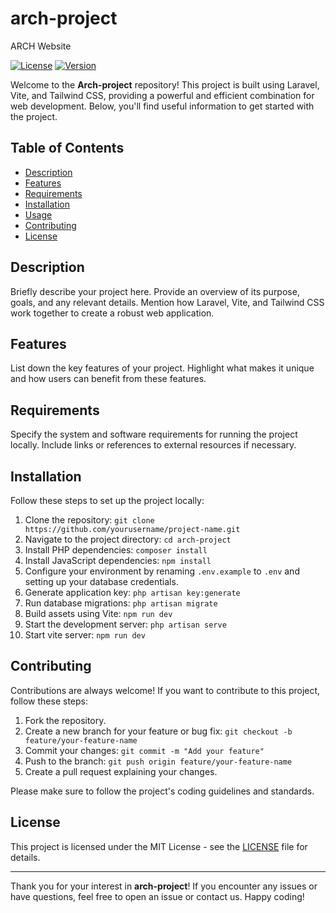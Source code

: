 # arch-project

ARCH Website

[![License](https://img.shields.io/badge/license-MIT-blue.svg)](LICENSE)
[![Version](https://img.shields.io/badge/version-v1.0.0-blue.svg)](CHANGELOG.md)

Welcome to the **Arch-project** repository! This project is built using Laravel, Vite, and Tailwind CSS, providing a powerful and efficient combination for web development. Below, you'll find useful information to get started with the project.

## Table of Contents

-   [Description](#description)
-   [Features](#features)
-   [Requirements](#requirements)
-   [Installation](#installation)
-   [Usage](#usage)
-   [Contributing](#contributing)
-   [License](#license)

## Description

Briefly describe your project here. Provide an overview of its purpose, goals, and any relevant details. Mention how Laravel, Vite, and Tailwind CSS work together to create a robust web application.

## Features

List down the key features of your project. Highlight what makes it unique and how users can benefit from these features.

## Requirements

Specify the system and software requirements for running the project locally. Include links or references to external resources if necessary.

## Installation

Follow these steps to set up the project locally:

1.  Clone the repository: `git clone https://github.com/yourusername/project-name.git`
2.  Navigate to the project directory: `cd arch-project`
3.  Install PHP dependencies: `composer install`
4.  Install JavaScript dependencies: `npm install`
5.  Configure your environment by renaming `.env.example` to `.env` and setting up your database credentials.
6.  Generate application key: `php artisan key:generate`
7.  Run database migrations: `php artisan migrate`
8.  Build assets using Vite: `npm run dev`
9.  Start the development server: `php artisan serve`
10. Start vite server: `npm run dev`

## Contributing

Contributions are always welcome! If you want to contribute to this project, follow these steps:

1. Fork the repository.
2. Create a new branch for your feature or bug fix: `git checkout -b feature/your-feature-name`
3. Commit your changes: `git commit -m "Add your feature"`
4. Push to the branch: `git push origin feature/your-feature-name`
5. Create a pull request explaining your changes.

Please make sure to follow the project's coding guidelines and standards.

## License

This project is licensed under the MIT License - see the [LICENSE](LICENSE) file for details.

---

Thank you for your interest in **arch-project**! If you encounter any issues or have questions, feel free to open an issue or contact us. Happy coding!
